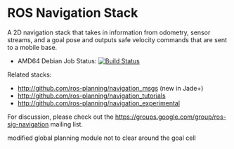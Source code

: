 ROS Navigation Stack
====================

A 2D navigation stack that takes in information from odometry, sensor
streams, and a goal pose and outputs safe velocity commands that are sent
to a mobile base.

 * AMD64 Debian Job Status: [![Build Status](http://build.ros.org/buildStatus/icon?job=Mbin_uB64__navigation__ubuntu_bionic_amd64__binary)](http://build.ros.org/job/Mbin_uB64__navigation__ubuntu_bionic_amd64__binary/)

Related stacks:

 * http://github.com/ros-planning/navigation_msgs (new in Jade+)
 * http://github.com/ros-planning/navigation_tutorials
 * http://github.com/ros-planning/navigation_experimental

For discussion, please check out the
https://groups.google.com/group/ros-sig-navigation mailing list.


modified global planning module not to clear around the goal cell
